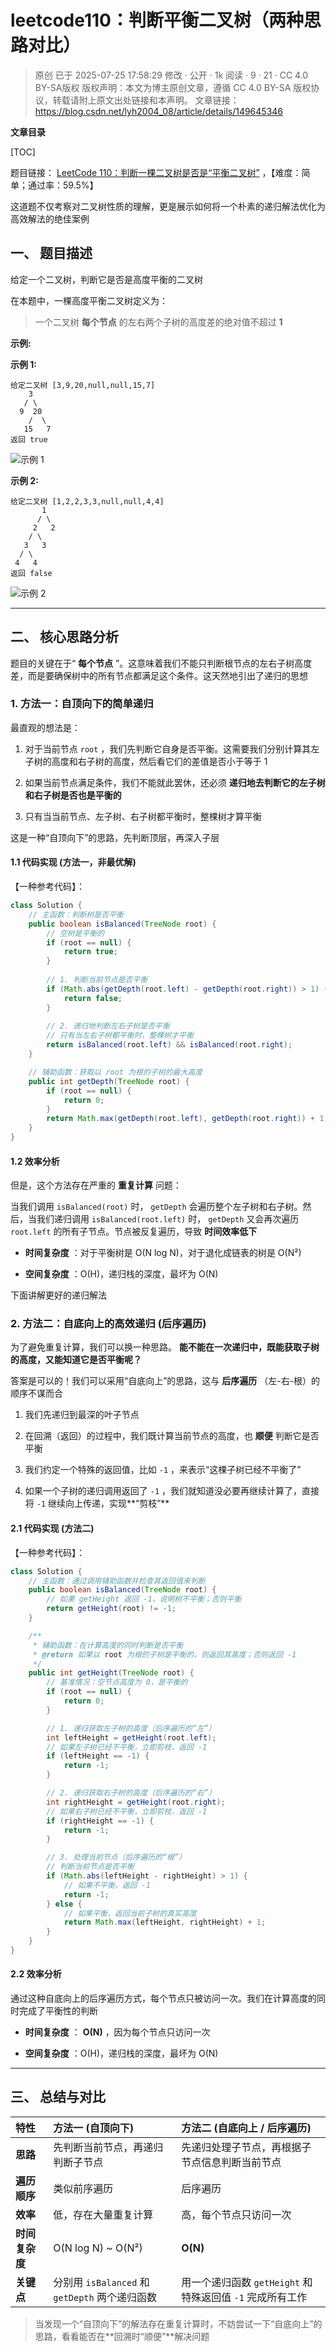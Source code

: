 # leetcode110：判断平衡二叉树（两种思路对比）

> 原创 已于 2025-07-25 17:58:29 修改 · 公开 · 1k 阅读 · 9 · 21 · CC 4.0 BY-SA版权 版权声明：本文为博主原创文章，遵循 CC 4.0 BY-SA 版权协议，转载请附上原文出处链接和本声明。
> 文章链接：https://blog.csdn.net/lyh2004_08/article/details/149645346

**文章目录**

[TOC]


题目链接： [LeetCode 110：判断一棵二叉树是否是“平衡二叉树”](https://leetcode.cn/problems/balanced-binary-tree/description/) ，【难度：简单；通过率：59.5%】

这道题不仅考察对二叉树性质的理解，更是展示如何将一个朴素的递归解法优化为高效解法的绝佳案例

## 一、 题目描述

给定一个二叉树，判断它是否是高度平衡的二叉树

在本题中，一棵高度平衡二叉树定义为：

> 一个二叉树 **每个节点** 的左右两个子树的高度差的绝对值不超过 **1** 

**示例:** 

**示例 1:** 

```
给定二叉树 [3,9,20,null,null,15,7]
    3
   / \
  9  20
    /  \
   15   7
返回 true
```

 ![示例 1](./assets/084_1.jpeg)

**示例 2:** 

```
给定二叉树 [1,2,2,3,3,null,null,4,4]
       1
      / \
     2   2
    / \
   3   3
  / \
 4   4
返回 false
```

 ![示例 2](./assets/084_2.jpeg)

---

## 二、 核心思路分析

题目的关键在于“ **每个节点** ”。这意味着我们不能只判断根节点的左右子树高度差，而是要确保树中的所有节点都满足这个条件。这天然地引出了递归的思想

### 1. 方法一：自顶向下的简单递归

最直观的想法是：

1. 对于当前节点 `root` ，我们先判断它自身是否平衡。这需要我们分别计算其左子树的高度和右子树的高度，然后看它们的差值是否小于等于 1

2. 如果当前节点满足条件，我们不能就此罢休，还必须 **递归地去判断它的左子树和右子树是否也是平衡的** 

3. 只有当当前节点、左子树、右子树都平衡时，整棵树才算平衡

这是一种“自顶向下”的思路，先判断顶层，再深入子层

#### 1.1 代码实现 (方法一，非最优解)

【一种参考代码】：

```java
class Solution {
    // 主函数：判断树是否平衡
    public boolean isBalanced(TreeNode root) {
        // 空树是平衡的
        if (root == null) {
            return true;
        }
      
        // 1. 判断当前节点是否平衡
        if (Math.abs(getDepth(root.left) - getDepth(root.right)) > 1) {
            return false;
        }
      
        // 2. 递归地判断左右子树是否平衡
        // 只有当左右子树都平衡时，整棵树才平衡
        return isBalanced(root.left) && isBalanced(root.right);
    }

    // 辅助函数：获取以 root 为根的子树的最大高度
    public int getDepth(TreeNode root) {
        if (root == null) {
            return 0;
        }
        return Math.max(getDepth(root.left), getDepth(root.right)) + 1;
    }
}
```

#### 1.2 效率分析

但是，这个方法存在严重的 **重复计算** 问题：

当我们调用 `isBalanced(root)` 时， `getDepth` 会遍历整个左子树和右子树。然后，当我们递归调用 `isBalanced(root.left)` 时， `getDepth` 又会再次遍历 `root.left` 的所有子节点。节点被反复遍历，导致 **时间效率低下** 

-  **时间复杂度** ：对于平衡树是 O(N log N)，对于退化成链表的树是 O(N²)

-  **空间复杂度** ：O(H)，递归栈的深度，最坏为 O(N)

下面讲解更好的递归解法

### 2. 方法二：自底向上的高效递归 (后序遍历)

为了避免重复计算，我们可以换一种思路。 **能不能在一次递归中，既能获取子树的高度，又能知道它是否平衡呢？** 

答案是可以的！我们可以采用“自底向上”的思路，这与 **后序遍历** （左-右-根）的顺序不谋而合

1. 我们先递归到最深的叶子节点

2. 在回溯（返回）的过程中，我们既计算当前节点的高度，也 **顺便** 判断它是否平衡

3. 我们约定一个特殊的返回值，比如 `-1` ，来表示“这棵子树已经不平衡了”

4. 如果一个子树的递归调用返回了 `-1` ，我们就知道没必要再继续计算了，直接将 `-1` 继续向上传递，实现**“剪枝”**

#### 2.1 代码实现 (方法二)

【一种参考代码】：

```java
class Solution {
    // 主函数：通过调用辅助函数并检查其返回值来判断
    public boolean isBalanced(TreeNode root) {
        // 如果 getHeight 返回 -1，说明树不平衡；否则平衡
        return getHeight(root) != -1;
    }

    /**
     * 辅助函数：在计算高度的同时判断是否平衡
     * @return 如果以 root 为根的子树是平衡的，则返回其高度；否则返回 -1
     */
    public int getHeight(TreeNode root) {
        // 基准情况：空节点高度为 0，是平衡的
        if (root == null) {
            return 0;
        }

        // 1. 递归获取左子树的高度（后序遍历的“左”）
        int leftHeight = getHeight(root.left);
        // 如果左子树已经不平衡，立即剪枝，返回 -1
        if (leftHeight == -1) {
            return -1;
        }

        // 2. 递归获取右子树的高度（后序遍历的“右”）
        int rightHeight = getHeight(root.right);
        // 如果右子树已经不平衡，立即剪枝，返回 -1
        if (rightHeight == -1) {
            return -1;
        }

        // 3. 处理当前节点（后序遍历的“根”）
        // 判断当前节点是否平衡
        if (Math.abs(leftHeight - rightHeight) > 1) {
            // 如果不平衡，返回 -1
            return -1;
        } else {
            // 如果平衡，返回当前子树的真实高度
            return Math.max(leftHeight, rightHeight) + 1;
        }
    }
}
```

#### 2.2 效率分析

通过这种自底向上的后序遍历方式，每个节点只被访问一次。我们在计算高度的同时完成了平衡性的判断

-  **时间复杂度** ： **O(N)** ，因为每个节点只访问一次

-  **空间复杂度** ：O(H)，递归栈的深度，最坏为 O(N)

---

## 三、 总结与对比

| 特性 | 方法一 (自顶向下) | 方法二 (自底向上 / 后序遍历) |
|:---|:---|:---|
|  **思路**  | 先判断当前节点，再递归判断子节点 | 先递归处理子节点，再根据子节点信息判断当前节点 |
|  **遍历顺序**  | 类似前序遍历 | 后序遍历 |
|  **效率**  | 低，存在大量重复计算 | 高，每个节点只访问一次 |
|  **时间复杂度**  | O(N log N) ~ O(N²) |  **O(N)**  |
|  **关键点**  | 分别用 `isBalanced` 和 `getDepth` 两个递归函数 | 用一个递归函数 `getHeight` 和特殊返回值 `-1` 完成所有工作 |


> 当发现一个“自顶向下”的解法存在重复计算时，不妨尝试一下“自底向上”的思路，看看能否在**回溯时“顺便”**解决问题